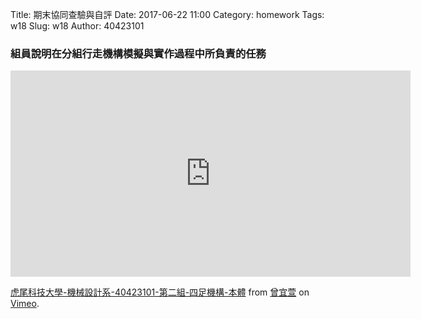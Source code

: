 Title: 期末協同查驗與自評
Date: 2017-06-22 11:00
Category: homework
Tags: w18
Slug: w18
Author: 40423101


<!-- PELICAN_END_SUMMARY -->
### 組員說明在分組行走機構模擬與實作過程中所負責的任務
<iframe src="https://player.vimeo.com/video/222364098" width="640" height="330" frameborder="0" webkitallowfullscreen mozallowfullscreen allowfullscreen></iframe>
<p><a href="https://vimeo.com/222364098">虎尾科技大學-機械設計系-40423101-第二組-四足機構-本體</a> from <a href="https://vimeo.com/user44207266">曾宜萱</a> on <a href="https://vimeo.com">Vimeo</a>.</p>